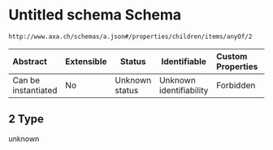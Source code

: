 # Untitled schema Schema

```txt
http://www.axa.ch/schemas/a.json#/properties/children/items/anyOf/2
```




| Abstract            | Extensible | Status         | Identifiable            | Custom Properties | Additional Properties | Access Restrictions | Defined In                                |
| :------------------ | ---------- | -------------- | ----------------------- | :---------------- | --------------------- | ------------------- | ----------------------------------------- |
| Can be instantiated | No         | Unknown status | Unknown identifiability | Forbidden         | Allowed               | none                | [a.json\*](a.json "open original schema") |

## 2 Type

unknown
